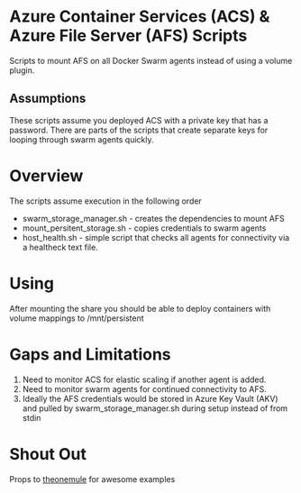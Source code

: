 # Azure Container Services (ACS) & Azure File Server (AFS) Scripts
Scripts to mount AFS on all Docker Swarm agents instead of using a volume plugin.
## Assumptions
These scripts assume you deployed ACS with a private key that has a password. There are parts of the scripts that create separate keys for looping through swarm agents quickly.

# Overview
The scripts assume execution in the following order
- swarm_storage_manager.sh - creates the dependencies to mount AFS
- mount_persitent_storage.sh - copies credentials to swarm agents
- host_health.sh - simple script that checks all agents for connectivity via a healtheck text file.

# Using
After mounting the share you should be able to deploy containers with volume mappings to /mnt/persistent

# Gaps and Limitations
1. Need to monitor ACS for elastic scaling if another agent is added.
2. Need to monitor swarm agents for continued connectivity to AFS.
3. Ideally the AFS credentials would be stored in Azure Key Vault (AKV) and pulled by swarm_storage_manager.sh during setup instead of from stdin

# Shout Out
Props to [theonemule](https://github.com/theonemule/azure-file-storage-on-acs) for awesome examples